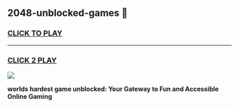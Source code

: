 
## 2048-unblocked-games 👋
<h3>
<a href="https://premium.freeplayer.one?title=2048-unblocked-games&ref=14F">CLICK TO PLAY</a></h3>
<hr>

<h3>
<a href="https://premium.freeplayer.one?title=2048-unblocked-games&ref=14F">CLICK 2 PLAY</a>
  
</h3>

<a href="https://premium.freeplayer.one?title=2048-unblocked-games&ref=12F/"><img src="https://clearcache.store/games.png"></a>


**worlds hardest game unblocked: Your Gateway to Fun and Accessible Online Gaming**
